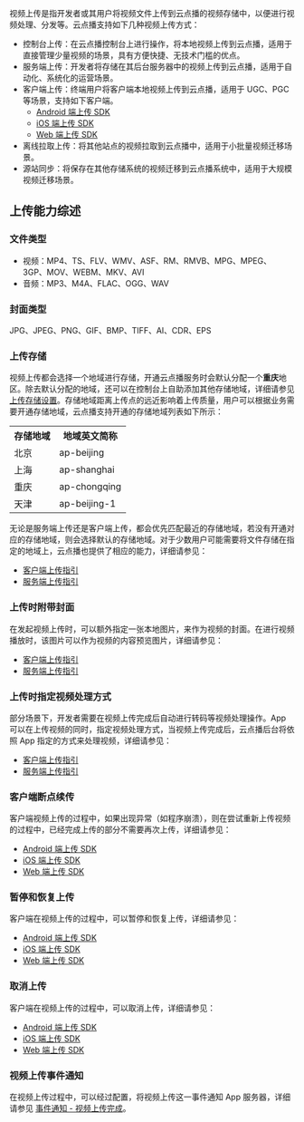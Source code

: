 视频上传是指开发者或其用户将视频文件上传到云点播的视频存储中，以便进行视频处理、分发等。云点播支持如下几种视频上传方式：

- 控制台上传：在云点播控制台上进行操作，将本地视频上传到云点播，适用于直接管理少量视频的场景，具有方便快捷、无技术门槛的优点。
- 服务端上传：开发者将存储在其后台服务器中的视频上传到云点播，适用于自动化、系统化的运营场景。
- 客户端上传：终端用户将客户端本地视频上传到云点播，适用于 UGC、PGC 等场景，支持如下客户端。
    - [Android 端上传 SDK](/document/product/266/9539)
    - [iOS 端上传 SDK](/document/product/266/13793)
    - [Web 端上传 SDK](/document/product/266/9239)
- 离线拉取上传：将其他站点的视频拉取到云点播中，适用于小批量视频迁移场景。
- 源站同步：将保存在其他存储系统的视频迁移到云点播系统中，适用于大规模视频迁移场景。

## 上传能力综述

### 文件类型

* 视频：MP4、TS、FLV、WMV、ASF、RM、RMVB、MPG、MPEG、3GP、MOV、WEBM、MKV、AVI
* 音频：MP3、M4A、FLAC、OGG、WAV

### 封面类型
JPG、JPEG、PNG、GIF、BMP、TIFF、AI、CDR、EPS

### 上传存储
视频上传都会选择一个地域进行存储，开通云点播服务时会默认分配一个**重庆**地区。除去默认分配的地域，还可以在控制台上自助添加其他存储地域，详细请参见 [上传存储设置](/document/product/266/14059)。存储地域距离上传点的远近影响着上传质量，用户可以根据业务需要开通存储地域，云点播支持开通的存储地域列表如下所示：

<table>
    <tr>
        <th>
            存储地域                
        </th>
        <th>
            地域英文简称                
        </th>
    </tr>
    <tr>
    <tr>
        <td>
            北京             
        </td>
        <td>
			ap-beijing
        </td>
    </tr>
    <tr>
        <td>
            上海             
        </td>
        <td>
			ap-shanghai
        </td>
    </tr>
    <tr>
        <td>
            重庆             
        </td>
        <td>
			ap-chongqing
        </td>
    </tr>
    <tr>
        <td>
            天津             
        </td>
        <td>
			ap-beijing-1
        </td>
    </tr>
</table>

无论是服务端上传还是客户端上传，都会优先匹配最近的存储地域，若没有开通对应的存储地域，则会选择默认的存储地域。对于少数用户可能需要将文件存储在指定的地域上，云点播也提供了相应的能力，详细请参见：

- [客户端上传指引](/document/product/266/9219)
- [服务端上传指引](/document/product/266/9759)

### 上传时附带封面
在发起视频上传时，可以额外指定一张本地图片，来作为视频的封面。在进行视频播放时，该图片可以作为视频的内容预览图片，详细请参见：

- [客户端上传指引](/document/product/266/9219)
- [服务端上传指引](/document/product/266/9759)


### 上传时指定视频处理方式
部分场景下，开发者需要在视频上传完成后自动进行转码等视频处理操作。App 可以在上传视频的同时，指定视频处理方式，当视频上传完成后，云点播后台将依照 App 指定的方式来处理视频，详细请参见：

- [客户端上传指引](/document/product/266/9219)
- [服务端上传指引](/document/product/266/9759)

### 客户端断点续传
客户端视频上传的过程中，如果出现异常（如程序崩溃），则在尝试重新上传视频的过程中，已经完成上传的部分不需要再次上传，详细请参见：

- [Android 端上传 SDK](/document/product/266/9539)
- [iOS 端上传 SDK](/document/product/266/13793)
- [Web 端上传 SDK](/document/product/266/9239)

### 暂停和恢复上传

客户端在视频上传的过程中，可以暂停和恢复上传，详细请参见：

- [Android 端上传 SDK](/document/product/266/9539)
- [iOS 端上传 SDK](/document/product/266/13793)
- [Web 端上传 SDK](/document/product/266/9239)

### 取消上传

客户端在视频上传的过程中，可以取消上传，详细请参见：

- [Android 端上传 SDK](/document/product/266/9539)
- [iOS 端上传 SDK](/document/product/266/13793)
- [Web 端上传 SDK](/document/product/266/9239)


### 视频上传事件通知

在视频上传过程中，可以经过配置，将视频上传这一事件通知 App 服务器，详细请参见 [事件通知 - 视频上传完成](/document/product/266/7830)。
